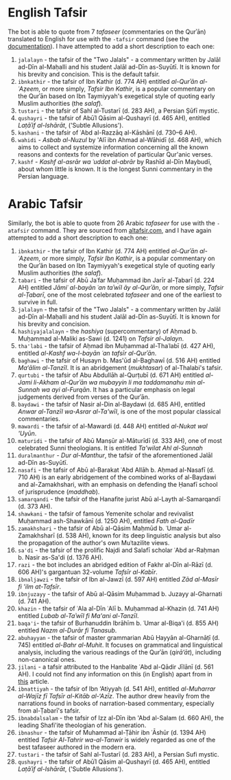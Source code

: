 # English Tafsir

The bot is able to quote from 7 *tafaseer* (commentaries on the Qurʾān) translated to English for use with the `-tafsir` command (see the [documentation](https://github.com/galacticwarrior9/islambot/blob/master/README.md)). I have attempted to add a short description to each one:

1. `jalalayn` - the tafsir of the "Two Jalals" -  a commentary written by Jalāl ad-Dīn al-Maḥalli and his student Jalāl ad-Dīn as-Suyūtī. It is known for his brevity and concision. This is the default tafsir. 
2. `ibnkathir` - the tafsir of Ibn Kathir (d. 774 AH) entitled *al-Qurʾān al-ʿAẓeem*, or more simply, *Tafsir Ibn Kathir*, is a popular commentary on the Qurʾān based on Ibn Taymiyyah's exegetical style of quoting early Muslim authorities (the *salaf*).
3. `tustari` - the tafsir of Sahl al-Tustarī (d. 283 AH), a Persian Ṣūfī mystic. 
4. `qushayri` - the tafsir of Abūʾl Qāsim al-Qushayrī (d. 465 AH), entitled *Laṭāʾif al-Ishārāt*, ('Subtle Allusions').
5. `kashani` - the tafsir of ʿAbd al-Razzāq al-Kāshānī (d. 730–6 AH).
6. `wahidi` - *Asbab al-Nuzul* by 'Alī ibn Ahmad al-Wāhidī (d. 468 AH), which aims to collect and systemize information concerning all the known reasons and contexts for the revelation of particular Qur'anic verses.
7. `kashf` - *Kashf al-asrār wa ʿuddat al-abrār* by Rashīd al-Dīn Maybudī, about whom little is known. It is the longest Sunni commentary in the Persian language.


# Arabic Tafsir

Similarly, the bot is able to quote from 26 Arabic *tafaseer* for use with the `-atafsir` command. They are sourced from [altafsir.com](http://www.altafsir.com), and I have again attempted to add a short description to each one: 

1. `ibnkathir` - the tafsir of Ibn Kathir (d. 774 AH) entitled *al-Qurʾān al-ʿAẓeem*, or more simply, *Tafsir Ibn Kathir*, is a popular commentary on the Qurʾān based on Ibn Taymiyyah's exegetical style of quoting early Muslim authorities (the *salaf*).
2. `tabari` - the tafsir of Abū Jaʿfar Muḥammad ibn Jarīr al-Ṭabarī (d. 224 AH) entitled *Jāmiʿ al-bayān ʿan taʾwīl āy al-Qurʾān*, or more simply, *Tafsir al-Ṭabarī*, one of the most celebrated  *tafaseer* and one of the earliest to survive in full. 
3. `jalalayn` - the tafsir of the "Two Jalals" -  a commentary written by Jalāl ad-Dīn al-Maḥalli and his student Jalāl ad-Dīn as-Suyūtī. It is known for his brevity and concision. 
4. `hashiyajalalayn` - the *hashiya* (supercommentary) of Aḥmad b. Muḥammad al-Maliki as-Sawi (d. 1241) on *Tafsir al-Jalayn*. 
5. `tha'labi` - the tafsir of Aḥmad ibn Muḥammad al-Thaʿlabī (d. 427 AH), entitled *al-Kashf wa-l-bayān ʿan tafsīr al-Qurʾān*.
6. `baghawi` - the tafsir of  Husayn b. Mas'ūd al-Baghawī (d. 516 AH) entitled *Ma‘ālim al-Tanzīl*. It is an abridgement (*mukhtasar*) of al-Thalabi's  tafsir. 
7. `qurtubi` - the tafsir of Abu Abdullāh al-Qurṭubī (d. 671 AH) entitled *al-Jami li-Akham al-Qurʾān wa mubayyin li ma taddamanahu min al-Sunnah wa ayi al-Furqān*. It has  a particular emphasis on legal judgements derived from verses of the Qurʾān. 
8. `baydawi` - the tafsir of Nasir al-Din al-Baydawi (d. 685 AH), entitled *Anwar al-Tanzīl wa-Asrar al-Ta'wīl*, is one of the most popular classical commentaries. 
9. `mawardi` - the tafsir of al-Mawardi (d. 448 AH) entitled *al-Nukat wal 'Uyūn*.
10. `maturidi` - the tafsir of Abū Manṣūr al-Māturīdī (d. 333 AH), one of most celebrated Sunni theologians. It is entitled *Ta'wilat Ahl al-Sunnah*
11. `duralmanthur` - *Dur al-Manthur*, the tafsir of the aforementioned Jalāl ad-Dīn as-Suyūtī.
12. `nasafi` - the tafsir of Abū al-Barakat ʿAbd Allāh b. Aḥmad al-Nasafī (d. 710 AH) is an early abridgement of the combined works of al-Baydawi and al-Zamakhshari, with an emphasis on defending the Ḥanafī school of jurisprudence (*maddhab*).
13. `samarqandi` - the tafsir of the Hanafite jurist Abū al-Layth al-Samarqandī (d. 373 AH). 
14. `shawkani` - the tafsir of famous Yemenite scholar and revivalist Muḥammad ash-Shawkānī (d. 1250 AH), entitled *Fath al-Qadīr*
15. `zamakhshari` - the tafsir of Abū al-Qāsim Maḥmūd b. ʿUmar al-Zamakhsharī (d. 538 AH), known for its deep linguistic analysis but also the propagation of the author's own Muʿtazilite views.
16. `sa'di` - the tafsir of the prolific Najdi and Salafī scholar ʿAbd ar-Raḥman b. Nasir as-Sa'di (d. 1376 AH).
17. `razi` - the bot includes an abridged edition of Fakhr al-Dīn al-Rāzī (d. 606 AH)'s gargantuan 32-volume *Tafsīr al-Kabīr*.
18. `ibnaljawzi` - the tafsir of Ibn al-Jawzī (d. 597 AH) entitled *Zād al-Masīr fi 'ilm at-Tafsīr*.
19. `ibnjuzayy` - the tafsir of Abū al-Qāsim Muḥammad b. Juzayy al-Gharnati (d. 741 AH).
20. `khazin` - the tafsir of ʿAla al-Dīn ʿAlī b. Muḥammad al-Khazin (d. 741 AH) entitled *Lubab al-Taʾwīl fi Ma'ani al-Tanzīl*.
21. `baqa'i`- the tafsir of Burhanuddin Ibrāhīm b. ʿUmar al-Biqa'i (d. 855 AH) entitled *Nazm al-Durār fi Tanasub*.
22. `abuhayyan` - the tafsir of master grammarian Abū Ḥayyān al-Gharnāṭī (d. 745) entitled *al-Bahr al-Muhit*. It focuses on grammatical and linguistical analysis, including the various readings of the Qurʾān (*qirā’āt*), including non-canonical ones. 
23. `jilani` - a tafsir attributed to the Hanbalite ʿAbd al-Qādir Jīlānī (d. 561 AH). I could not find any information on this (in English) apart from in [this](https://yudharta.ac.id/en/2016/12/800-years-missing-the-interpretation-of-sheikh-abdul-qadir-al-jilani-found-in-vatican-city/) article. 
24. `ibnattiyah` - the tafsir of Ibn ‘Atiyyah (d. 541 AH), entitled *al-Muharrar al-Wajīz fī Tafsīr al-Kitāb al-‘Azīz*. The author drew heavily from the narrations found in books of narration-based commentary, especially from al-Ṭabarī's tafsir. 
25. `ibnabdalsalam` - the tafsir of Izz al-Dīn ibn 'Abd al-Salam (d. 660 AH), the leading Shafi'ite theologian of his generation.
26. `ibnashur` - the tafsir of Muhammad al-Ṭāhir ibn ʿĀshūr (d. 1394 AH) entitled *Tafsir Al-Tahrir wa-al-Tanwir* is widely regarded as one of the best tafaseer authored in the modern era. 
27. `tustari` - the tafsir of Sahl al-Tustarī (d. 283 AH), a Persian Sufi mystic. 
28. `qushayri` - the tafsir of Abūʾl Qāsim al-Qushayrī (d. 465 AH), entitled *Laṭāʾif al-Ishārāt*, ('Subtle Allusions'). 
